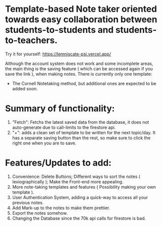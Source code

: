 # Template-based Note taker oriented towards easy collaboration between students-to-students and students-to-teachers.    

Try it for yourself:
https://lemniscate-psi.vercel.app/


Although the account system does not work and some incomplete areas, the main thing is the saving feature ( which can be accessed again if you save the link ), when making notes.
There is currently only one template:  
- The Cornell Notetaking method, but additional ones are expected to be added soon.

# Summary of functionality:

1. "Fetch": Fetchs the latest saved data from the database, it does not auto-generate due to call-limits to the firestore api.
2. "+": adds a clean set of template to be written for the next topic/day.    It has a separate saving button than the rest, so make sure to click the right one when you are to save.


# Features/Updates to add:
1. Convenience: Delete Buttons; Different ways to sort the notes ( lexiographically ); Make the Front-end more appealing.
2. More note-taking templates and features ( Possibility making your own template ).
3. User Authentication System, adding a quick-way to access all your previous notes.
4. Add Mark-up to the notes to make them prettier.
5. Export the notes somehow.
6. Changing the Database since the 70k api calls for firestore is bad.
